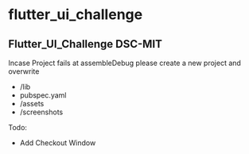 # flutter_ui_challenge

## Flutter_UI_Challenge DSC-MIT

Incase Project fails at assembleDebug please create a new project and overwrite
- /lib
- pubspec.yaml
- /assets
- /screenshots

Todo:

- Add Checkout Window
